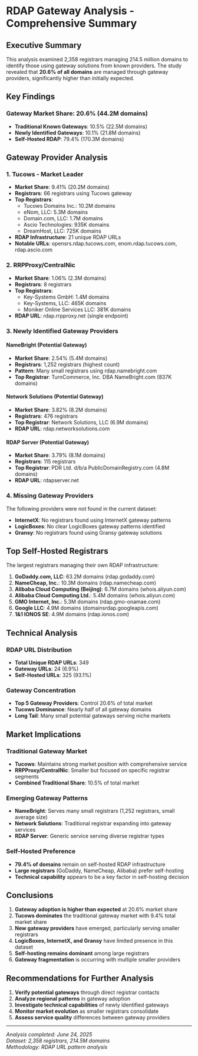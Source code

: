 # RDAP Gateway Analysis - Comprehensive Summary

## Executive Summary

This analysis examined 2,358 registrars managing 214.5 million domains to identify those using gateway solutions from known providers. The study revealed that **20.6% of all domains** are managed through gateway providers, significantly higher than initially expected.

## Key Findings

### Gateway Market Share: 20.6% (44.2M domains)
- **Traditional Known Gateways**: 10.5% (22.5M domains)
- **Newly Identified Gateways**: 10.1% (21.8M domains)
- **Self-Hosted RDAP**: 79.4% (170.3M domains)

## Gateway Provider Analysis

### 1. Tucows - Market Leader
- **Market Share**: 9.41% (20.2M domains)
- **Registrars**: 66 registrars using Tucows gateway
- **Top Registrars**:
  - Tucows Domains Inc.: 10.2M domains
  - eNom, LLC: 5.3M domains
  - Domain.com, LLC: 1.7M domains
  - Ascio Technologies: 935K domains
  - DreamHost, LLC: 725K domains
- **RDAP Infrastructure**: 21 unique RDAP URLs
- **Notable URLs**: opensrs.rdap.tucows.com, enom.rdap.tucows.com, rdap.ascio.com

### 2. RRPProxy/CentralNic
- **Market Share**: 1.06% (2.3M domains)
- **Registrars**: 8 registrars
- **Top Registrars**:
  - Key-Systems GmbH: 1.4M domains
  - Key-Systems, LLC: 465K domains
  - Moniker Online Services LLC: 381K domains
- **RDAP URL**: rdap.rrpproxy.net (single endpoint)

### 3. Newly Identified Gateway Providers

#### NameBright (Potential Gateway)
- **Market Share**: 2.54% (5.4M domains)
- **Registrars**: 1,252 registrars (highest count)
- **Pattern**: Many small registrars using rdap.namebright.com
- **Top Registrar**: TurnCommerce, Inc. DBA NameBright.com (837K domains)

#### Network Solutions (Potential Gateway)
- **Market Share**: 3.82% (8.2M domains)
- **Registrars**: 476 registrars
- **Top Registrar**: Network Solutions, LLC (6.9M domains)
- **RDAP URL**: rdap.networksolutions.com

#### RDAP Server (Potential Gateway)
- **Market Share**: 3.79% (8.1M domains)
- **Registrars**: 115 registrars
- **Top Registrar**: PDR Ltd. d/b/a PublicDomainRegistry.com (4.8M domains)
- **RDAP URL**: rdapserver.net

### 4. Missing Gateway Providers

The following providers were not found in the current dataset:
- **InternetX**: No registrars found using InternetX gateway patterns
- **LogicBoxes**: No clear LogicBoxes gateway patterns identified
- **Gransy**: No registrars found using Gransy gateway solutions

## Top Self-Hosted Registrars

The largest registrars managing their own RDAP infrastructure:

1. **GoDaddy.com, LLC**: 63.2M domains (rdap.godaddy.com)
2. **NameCheap, Inc.**: 10.3M domains (rdap.namecheap.com)
3. **Alibaba Cloud Computing (Beijing)**: 6.7M domains (whois.aliyun.com)
4. **Alibaba Cloud Computing Ltd.**: 5.4M domains (whois.aliyun.com)
5. **GMO Internet, Inc.**: 5.3M domains (rdap.gmo-onamae.com)
6. **Google LLC**: 4.9M domains (domainsrdap.googleapis.com)
7. **1&1 IONOS SE**: 4.9M domains (rdap.ionos.com)

## Technical Analysis

### RDAP URL Distribution
- **Total Unique RDAP URLs**: 349
- **Gateway URLs**: 24 (6.9%)
- **Self-Hosted URLs**: 325 (93.1%)

### Gateway Concentration
- **Top 5 Gateway Providers**: Control 20.6% of total market
- **Tucows Dominance**: Nearly half of all gateway domains
- **Long Tail**: Many small potential gateways serving niche markets

## Market Implications

### Traditional Gateway Market
- **Tucows**: Maintains strong market position with comprehensive service
- **RRPProxy/CentralNic**: Smaller but focused on specific registrar segments
- **Combined Traditional Share**: 10.5% of total market

### Emerging Gateway Patterns
- **NameBright**: Serves many small registrars (1,252 registrars, small average size)
- **Network Solutions**: Traditional registrar expanding into gateway services
- **RDAP Server**: Generic service serving diverse registrar types

### Self-Hosted Preference
- **79.4% of domains** remain on self-hosted RDAP infrastructure
- **Large registrars** (GoDaddy, NameCheap, Alibaba) prefer self-hosting
- **Technical capability** appears to be a key factor in self-hosting decision

## Conclusions

1. **Gateway adoption is higher than expected** at 20.6% market share
2. **Tucows dominates** the traditional gateway market with 9.4% total market share
3. **New gateway providers** have emerged, particularly serving smaller registrars
4. **LogicBoxes, InternetX, and Gransy** have limited presence in this dataset
5. **Self-hosting remains dominant** among large registrars
6. **Gateway fragmentation** is occurring with multiple smaller providers

## Recommendations for Further Analysis

1. **Verify potential gateways** through direct registrar contacts
2. **Analyze regional patterns** in gateway adoption
3. **Investigate technical capabilities** of newly identified gateways
4. **Monitor market evolution** as smaller registrars consolidate
5. **Assess service quality** differences between gateway providers

---

*Analysis completed: June 24, 2025*  
*Dataset: 2,358 registrars, 214.5M domains*  
*Methodology: RDAP URL pattern analysis*